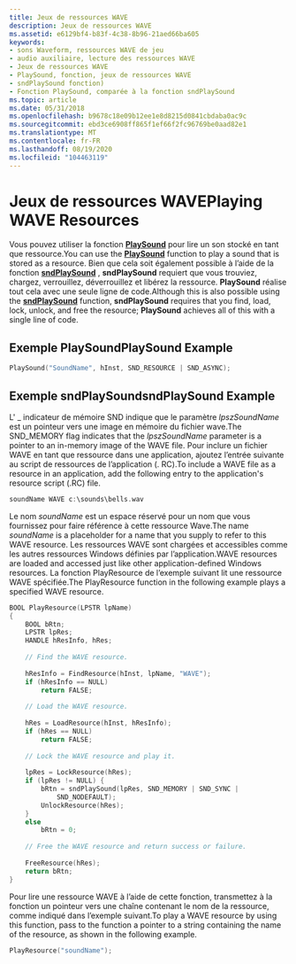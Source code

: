```yaml
---
title: Jeux de ressources WAVE
description: Jeux de ressources WAVE
ms.assetid: e6129bf4-b83f-4c38-8b96-21aed66ba605
keywords:
- sons Waveform, ressources WAVE de jeu
- audio auxiliaire, lecture des ressources WAVE
- Jeux de ressources WAVE
- PlaySound, fonction, jeux de ressources WAVE
- sndPlaySound fonction)
- Fonction PlaySound, comparée à la fonction sndPlaySound
ms.topic: article
ms.date: 05/31/2018
ms.openlocfilehash: b9678c18e09b12ee1e8d8215d0841cbdaba0ac9c
ms.sourcegitcommit: ebd3ce6908ff865f1ef66f2fc96769be0aad82e1
ms.translationtype: MT
ms.contentlocale: fr-FR
ms.lasthandoff: 08/19/2020
ms.locfileid: "104463119"
---
```

# <a name="playing-wave-resources"></a><span data-ttu-id="ea390-109">Jeux de ressources WAVE</span><span class="sxs-lookup"><span data-stu-id="ea390-109">Playing WAVE Resources</span></span>

<span data-ttu-id="ea390-110">Vous pouvez utiliser la fonction [**PlaySound**](/previous-versions//dd743680(v=vs.85)) pour lire un son stocké en tant que ressource.</span><span class="sxs-lookup"><span data-stu-id="ea390-110">You can use the [**PlaySound**](/previous-versions//dd743680(v=vs.85)) function to play a sound that is stored as a resource.</span></span> <span data-ttu-id="ea390-111">Bien que cela soit également possible à l’aide de la fonction [**sndPlaySound**](/previous-versions//dd798676(v=vs.85)) , **sndPlaySound** requiert que vous trouviez, chargez, verrouillez, déverrouillez et libérez la ressource. **PlaySound** réalise tout cela avec une seule ligne de code.</span><span class="sxs-lookup"><span data-stu-id="ea390-111">Although this is also possible using the [**sndPlaySound**](/previous-versions//dd798676(v=vs.85)) function, **sndPlaySound** requires that you find, load, lock, unlock, and free the resource; **PlaySound** achieves all of this with a single line of code.</span></span>

## <a name="playsound-example"></a><span data-ttu-id="ea390-112">Exemple PlaySound</span><span class="sxs-lookup"><span data-stu-id="ea390-112">PlaySound Example</span></span>


```C++
PlaySound("SoundName", hInst, SND_RESOURCE | SND_ASYNC); 
```



## <a name="sndplaysound-example"></a><span data-ttu-id="ea390-113">Exemple sndPlaySound</span><span class="sxs-lookup"><span data-stu-id="ea390-113">sndPlaySound Example</span></span>

<span data-ttu-id="ea390-114">L' \_ indicateur de mémoire SND indique que le paramètre *lpszSoundName* est un pointeur vers une image en mémoire du fichier wave.</span><span class="sxs-lookup"><span data-stu-id="ea390-114">The SND\_MEMORY flag indicates that the *lpszSoundName* parameter is a pointer to an in-memory image of the WAVE file.</span></span> <span data-ttu-id="ea390-115">Pour inclure un fichier WAVE en tant que ressource dans une application, ajoutez l’entrée suivante au script de ressources de l’application (. RC).</span><span class="sxs-lookup"><span data-stu-id="ea390-115">To include a WAVE file as a resource in an application, add the following entry to the application's resource script (.RC) file.</span></span>


```C++
soundName WAVE c:\sounds\bells.wav 
```



<span data-ttu-id="ea390-116">Le nom *soundName* est un espace réservé pour un nom que vous fournissez pour faire référence à cette ressource Wave.</span><span class="sxs-lookup"><span data-stu-id="ea390-116">The name *soundName* is a placeholder for a name that you supply to refer to this WAVE resource.</span></span> <span data-ttu-id="ea390-117">Les ressources WAVE sont chargées et accessibles comme les autres ressources Windows définies par l’application.</span><span class="sxs-lookup"><span data-stu-id="ea390-117">WAVE resources are loaded and accessed just like other application-defined Windows resources.</span></span> <span data-ttu-id="ea390-118">La fonction PlayResource de l’exemple suivant lit une ressource WAVE spécifiée.</span><span class="sxs-lookup"><span data-stu-id="ea390-118">The PlayResource function in the following example plays a specified WAVE resource.</span></span>


```C++
BOOL PlayResource(LPSTR lpName) 
{ 
    BOOL bRtn; 
    LPSTR lpRes; 
    HANDLE hResInfo, hRes; 
 
    // Find the WAVE resource. 
 
    hResInfo = FindResource(hInst, lpName, "WAVE"); 
    if (hResInfo == NULL) 
        return FALSE; 
 
    // Load the WAVE resource. 
 
    hRes = LoadResource(hInst, hResInfo); 
    if (hRes == NULL) 
        return FALSE; 
 
    // Lock the WAVE resource and play it. 
 
    lpRes = LockResource(hRes); 
    if (lpRes != NULL) { 
        bRtn = sndPlaySound(lpRes, SND_MEMORY | SND_SYNC | 
            SND_NODEFAULT); 
        UnlockResource(hRes); 
    } 
    else 
        bRtn = 0; 
 
    // Free the WAVE resource and return success or failure. 
 
    FreeResource(hRes); 
    return bRtn; 
} 
```



<span data-ttu-id="ea390-119">Pour lire une ressource WAVE à l’aide de cette fonction, transmettez à la fonction un pointeur vers une chaîne contenant le nom de la ressource, comme indiqué dans l’exemple suivant.</span><span class="sxs-lookup"><span data-stu-id="ea390-119">To play a WAVE resource by using this function, pass to the function a pointer to a string containing the name of the resource, as shown in the following example.</span></span>


```C++
PlayResource("soundName"); 
```



 

 